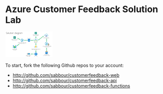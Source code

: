 # Azure Customer Feedback Solution Lab
<img src="solution.png" alt="Solution Diagram" style="width: 150px;"/>


To start, fork the following Github repos to your account:
- http://github.com/sabbour/customerfeedback-web
- http://github.com/sabbour/customerfeedback-api
- http://github.com/sabbour/customerfeedback-functions

